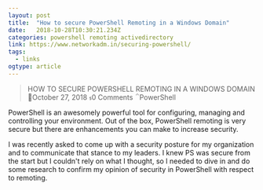 ```yaml
---
layout: post 
title:  "How to secure PowerShell Remoting in a Windows Domain" 
date:   2018-10-28T10:30:21.234Z 
categories: powershell remoting activedirectory
link: https://www.networkadm.in/securing-powershell/ 
tags:
  - links
ogtype: article 
---
```


> HOW TO SECURE POWERSHELL REMOTING IN A WINDOWS DOMAIN
October 27, 2018 0 Comments PowerShell

PowerShell is an awesomely powerful tool for configuring, managing and controlling your environment. Out of the box, PowerShell remoting is very secure but there are enhancements you can make to increase security.

I was recently asked to come up with a security posture for my organization and to communicate that stance to my leaders. I knew PS was secure from the start but I couldn't rely on what I thought, so I needed to dive in and do some research to confirm my opinion of security in PowerShell with respect to remoting.